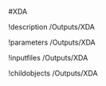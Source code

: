 <!-- MOOSE Object Documentation Stub: Remove this when content is added. -->
#XDA

!description /Outputs/XDA

!parameters /Outputs/XDA

!inputfiles /Outputs/XDA

!childobjects /Outputs/XDA
